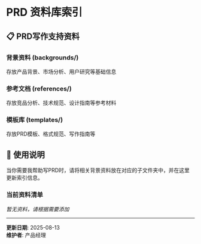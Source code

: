 # PRD 资料库索引

## 📋 PRD写作支持资料

### 背景资料 (backgrounds/)
存放产品背景、市场分析、用户研究等基础信息

### 参考文档 (references/)
存放竞品分析、技术规范、设计指南等参考材料

### 模板库 (templates/)
存放PRD模板、格式规范、写作指南等

## 🎯 使用说明

当你需要我帮助写PRD时，请将相关背景资料放在对应的子文件夹中，并在这里更新索引信息。

### 当前资料清单

*暂无资料，请根据需要添加*

---

**更新日期**: 2025-08-13  
**维护者**: 产品经理